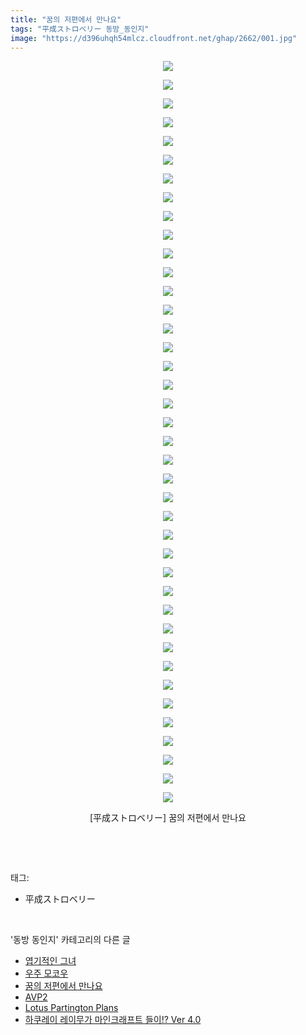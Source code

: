 ```yaml
---
title: "꿈의 저편에서 만나요"
tags: "平成ストロベリー 동방_동인지"
image: "https://d396uhqh54mlcz.cloudfront.net/ghap/2662/001.jpg"
---
```

<div class="article">
<p style="text-align: center; clear: none; float: none;"><img src="{{ site.imgserver7 }}/ghap/2662/001.jpg"/></p>
<p style="text-align: center; clear: none; float: none;"><img src="{{ site.imgserver7 }}/ghap/2662/002.jpg"/></p>
<p style="text-align: center; clear: none; float: none;"><img src="{{ site.imgserver7 }}/ghap/2662/003.jpg"/></p>
<p style="text-align: center; clear: none; float: none;"><img src="{{ site.imgserver7 }}/ghap/2662/004.jpg"/></p>
<p style="text-align: center; clear: none; float: none;"><img src="{{ site.imgserver7 }}/ghap/2662/005.jpg"/></p>
<p style="text-align: center; clear: none; float: none;"><img src="{{ site.imgserver7 }}/ghap/2662/006.jpg"/></p>
<p style="text-align: center; clear: none; float: none;"><img src="{{ site.imgserver7 }}/ghap/2662/007.jpg"/></p>
<p style="text-align: center; clear: none; float: none;"><img src="{{ site.imgserver7 }}/ghap/2662/008.jpg"/></p>
<p style="text-align: center; clear: none; float: none;"><img src="{{ site.imgserver7 }}/ghap/2662/009.jpg"/></p>
<p style="text-align: center; clear: none; float: none;"><img src="{{ site.imgserver7 }}/ghap/2662/010.jpg"/></p>
<p style="text-align: center; clear: none; float: none;"><img src="{{ site.imgserver7 }}/ghap/2662/011.jpg"/></p>
<p style="text-align: center; clear: none; float: none;"><img src="{{ site.imgserver7 }}/ghap/2662/012.jpg"/></p>
<p style="text-align: center; clear: none; float: none;"><img src="{{ site.imgserver7 }}/ghap/2662/013.jpg"/></p>
<p style="text-align: center; clear: none; float: none;"><img src="{{ site.imgserver7 }}/ghap/2662/014.jpg"/></p>
<p style="text-align: center; clear: none; float: none;"><img src="{{ site.imgserver7 }}/ghap/2662/015.jpg"/></p>
<p style="text-align: center; clear: none; float: none;"><img src="{{ site.imgserver7 }}/ghap/2662/016.jpg"/></p>
<p style="text-align: center; clear: none; float: none;"><img src="{{ site.imgserver7 }}/ghap/2662/017.jpg"/></p>
<p style="text-align: center; clear: none; float: none;"><img src="{{ site.imgserver7 }}/ghap/2662/018.jpg"/></p>
<p style="text-align: center; clear: none; float: none;"><img src="{{ site.imgserver7 }}/ghap/2662/019.jpg"/></p>
<p style="text-align: center; clear: none; float: none;"><img src="{{ site.imgserver7 }}/ghap/2662/020.jpg"/></p>
<p style="text-align: center; clear: none; float: none;"><img src="{{ site.imgserver7 }}/ghap/2662/021.jpg"/></p>
<p style="text-align: center; clear: none; float: none;"><img src="{{ site.imgserver7 }}/ghap/2662/022.jpg"/></p>
<p style="text-align: center; clear: none; float: none;"><img src="{{ site.imgserver7 }}/ghap/2662/023.jpg"/></p>
<p style="text-align: center; clear: none; float: none;"><img src="{{ site.imgserver7 }}/ghap/2662/024.jpg"/></p>
<p style="text-align: center; clear: none; float: none;"><img src="{{ site.imgserver7 }}/ghap/2662/025.jpg"/></p>
<p style="text-align: center; clear: none; float: none;"><img src="{{ site.imgserver7 }}/ghap/2662/026.jpg"/></p>
<p style="text-align: center; clear: none; float: none;"><img src="{{ site.imgserver7 }}/ghap/2662/027.jpg"/></p>
<p style="text-align: center; clear: none; float: none;"><img src="{{ site.imgserver7 }}/ghap/2662/028.jpg"/></p>
<p style="text-align: center; clear: none; float: none;"><img src="{{ site.imgserver7 }}/ghap/2662/029.jpg"/></p>
<p style="text-align: center; clear: none; float: none;"><img src="{{ site.imgserver7 }}/ghap/2662/030.jpg"/></p>
<p style="text-align: center; clear: none; float: none;"><img src="{{ site.imgserver7 }}/ghap/2662/031.jpg"/></p>
<p style="text-align: center; clear: none; float: none;"><img src="{{ site.imgserver7 }}/ghap/2662/032.jpg"/></p>
<p style="text-align: center; clear: none; float: none;"><img src="{{ site.imgserver7 }}/ghap/2662/033.jpg"/></p>
<p style="text-align: center; clear: none; float: none;"><img src="{{ site.imgserver7 }}/ghap/2662/034.jpg"/></p>
<p style="text-align: center; clear: none; float: none;"><img src="{{ site.imgserver7 }}/ghap/2662/035.jpg"/></p>
<p style="text-align: center; clear: none; float: none;"><img src="{{ site.imgserver7 }}/ghap/2662/036.jpg"/></p>
<p style="text-align: center; clear: none; float: none;"><img src="{{ site.imgserver7 }}/ghap/2662/037.jpg"/></p>
<p style="text-align: center; clear: none; float: none;"><img src="{{ site.imgserver7 }}/ghap/2662/038.jpg"/></p>
<p style="text-align: center; clear: none; float: none;"><img src="{{ site.imgserver7 }}/ghap/2662/039.jpg"/></p>
<p style="text-align: center; clear: none; float: none;"><img src="{{ site.imgserver7 }}/ghap/2662/040.jpg"/></p>
<p style="text-align: center; clear: none; float: none;">[平成ストロベリー] 꿈의 저편에서 만나요</p>
<p><br/></p>
</div><br/>
<div class="tagTrail">
<p>태그: </p>
<ul>
<li>平成ストロベリー</li>
</ul>
</div><br/>
<div class="another">
<p>'동방 동인지' 카테고리의 다른 글</p>
<ul>
<li><a href="/ghap_2664">엽기적인 그녀</a></li>
<li><a href="/ghap_2663">우주 모코우</a></li>
<li><a href="/ghap_2662">꿈의 저편에서 만나요</a></li>
<li><a href="/ghap_2661">AVP2</a></li>
<li><a href="/ghap_2660">Lotus Partington Plans</a></li>
<li><a href="/ghap_2659">하쿠레이 레이무가 마인크래프트 들이!? Ver 4.0</a></li>
</ul>
</div><br/>
<div class="cb_module cb_fluid">
<div class="cb_wrt cb_profile">
</div><!-- commentList close -->
</div><br/>

